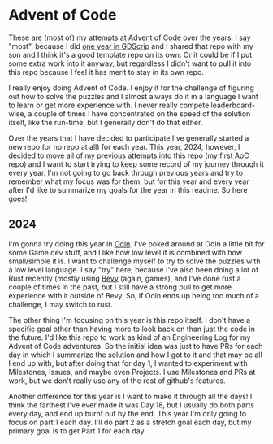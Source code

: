 # Advent of Code

These are (most of) my attempts at Advent of Code over the years. I say "most", because I did [one year in GDScrip](https://github.com/aranasaurus/advent-of-code-godot) and I shared that repo with my son and I think it's a good template repo on its own. Or it could be if I put some extra work into it anyway, but regardless I didn't want to pull it into this repo because I feel it has merit to stay in its own repo.

I really enjoy doing Advent of Code. I enjoy it for the challenge of figuring out how to solve the puzzles and I almost always do it in a language I want to learn or get more experience with. I never really compete leaderboard-wise, a couple of times I have concentrated on the speed of the solution itself, like the run-time, but I generally don't do that either.

Over the years that I have decided to participate I've generally started a new repo (or no repo at all) for each year. This year, 2024, however, I decided to move all of my previous attempts into this repo (my first AoC repo) and I want to start trying to keep some record of my journey through it every year. I'm not going to go back through previous years and try to remember what my focus was for them, but for this year and every year after I'd like to summarize my goals for the year in this readme. So here goes!

## 2024
I'm gonna try doing this year in [Odin](https://odin-lang.org). I've poked around at Odin a little bit for some Game dev stuff, and I like how low level it is combined with how small/simple it is. I want to challenge myself to try to solve the puzzles with a low level language. I say "try" here, because I've also been doing a lot of Rust recently (mostly using [Bevy](https://bevyengine.org) (again, games), and I've done rust a couple of times in the past, but I still have a strong pull to get more experience with it outside of Bevy. So, if Odin ends up being too much of a challenge, I may switch to rust.

The other thing I'm focusing on this year is this repo itself. I don't have a specific goal other than having more to look back on than just the code in the future. I'd like this repo to work as kind of an Engineering Log for my Advent of Code adventures. So the initial idea was just to have PRs for each day in which I summarize the solution and how I got to it and that may be all I end up with, but after doing that for day 1, I wanted to experiment with Milestones, Issues, and maybe even Projects. I use Milestones and PRs at work, but we don't really use any of the rest of github's features.

Another difference for this year is I want to make it through all the days! I think the farthest I've ever made it was Day 18, but I usually do both parts every day, and end up burnt out by the end. This year I'm only going to focus on part 1 each day. I'll do part 2 as a stretch goal each day, but my primary goal is to get Part 1 for each day.
